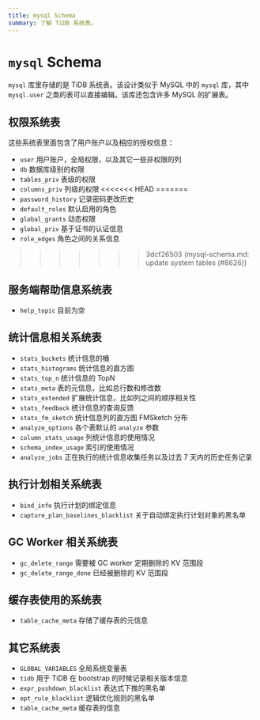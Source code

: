```yaml
---
title: mysql Schema
summary: 了解 TiDB 系统表。
---
```


# `mysql` Schema

`mysql` 库里存储的是 TiDB 系统表。该设计类似于 MySQL 中的 `mysql` 库，其中 `mysql.user` 之类的表可以直接编辑。该库还包含许多 MySQL 的扩展表。

## 权限系统表

这些系统表里面包含了用户账户以及相应的授权信息：

* `user` 用户账户，全局权限，以及其它一些非权限的列
* `db` 数据库级别的权限
* `tables_priv` 表级的权限
* `columns_priv` 列级的权限
<<<<<<< HEAD
=======
* `password_history` 记录密码更改历史
* `default_roles` 默认启用的角色
* `global_grants` 动态权限
* `global_priv` 基于证书的认证信息
* `role_edges` 角色之间的关系信息
>>>>>>> 3dcf26503 (mysql-schema.md: update system tables (#8626))

## 服务端帮助信息系统表

* `help_topic` 目前为空

## 统计信息相关系统表

* `stats_buckets` 统计信息的桶
* `stats_histograms` 统计信息的直方图
* `stats_top_n` 统计信息的 TopN
* `stats_meta` 表的元信息，比如总行数和修改数
* `stats_extended` 扩展统计信息，比如列之间的顺序相关性
* `stats_feedback` 统计信息的查询反馈
* `stats_fm_sketch` 统计信息列的直方图 FMSketch 分布
* `analyze_options` 各个表默认的 `analyze` 参数
* `column_stats_usage` 列统计信息的使用情况
* `schema_index_usage` 索引的使用情况
* `analyze_jobs` 正在执行的统计信息收集任务以及过去 7 天内的历史任务记录

## 执行计划相关系统表

* `bind_info` 执行计划的绑定信息
* `capture_plan_baselines_blacklist` 关于自动绑定执行计划对象的黑名单

## GC Worker 相关系统表

* `gc_delete_range` 需要被 GC worker 定期删除的 KV 范围段
* `gc_delete_range_done` 已经被删除的 KV 范围段

## 缓存表使用的系统表

* `table_cache_meta` 存储了缓存表的元信息

## 其它系统表

* `GLOBAL_VARIABLES` 全局系统变量表
* `tidb` 用于 TiDB 在 bootstrap 的时候记录相关版本信息
* `expr_pushdown_blacklist` 表达式下推的黑名单
* `opt_rule_blacklist` 逻辑优化规则的黑名单
* `table_cache_meta` 缓存表的信息
